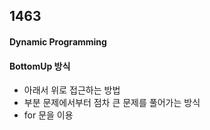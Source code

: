 ## 1463

#### Dynamic Programming
#### BottomUp 방식
- 아래서 위로 접근하는 방법
- 부분 문제에서부터 점차 큰 문제를 풀어가는 방식
- for 문을 이용


